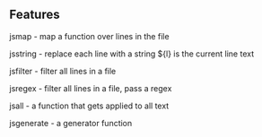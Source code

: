 ## Features

jsmap - map a function over lines in the file

jsstring - replace each line with a string ${l} is the current line text

jsfilter - filter all lines in a file

jsregex - filter all lines in a file, pass a regex

jsall - a function that gets applied to all text

jsgenerate - a generator function
